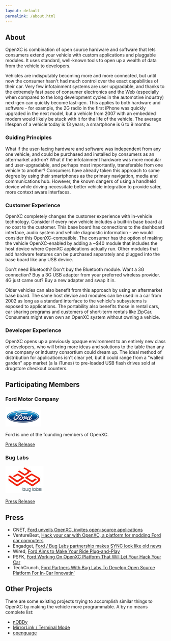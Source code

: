 ```yaml
---
layout: default
permalink: /about.html
---
```


## About

OpenXC is combination of open source hardware and software that lets consumers
extend your vehicle with custom applications and pluggable modules. It uses
standard, well-known tools to open up a wealth of data from the vehicle to
developers.

Vehicles are indisputably becoming more and more connected, but until now the
consumer hasn't had much control over the exact capabilities of their car. Very
few infotainment systems are user upgradable, and thanks to the extremely fast
pace of consumer electronics and the Web (especially when compared to the long
development cycles in the automotive industry) next-gen can quickly become
last-gen. This applies to both hardware and software - for example, the 2G radio
in the first iPhone was quickly upgraded in the next model, but a vehicle from
2007 with an embedded modem would likely be stuck with it for the life of the
vehicle. The average lifespan of a vehicle today is 13 years; a smartphone is 6
to 9 months.

### Guiding Principles

What if the user-facing hardware and software was independent from any one
vehicle, and could be purchased and installed by consumers as an aftermarket
add-on? What if the infotainment hardware was more modular and user-upgradable,
and perhaps most importantly, transferable from one vehicle to another?
Consumers have already taken this approach to some degree by using their
smartphones as the primary navigation, media and communications hub. However,
the known dangers of using a handheld device while driving necessitate better
vehicle integration to provide safer, more context aware interfaces.

### Customer Experience

OpenXC completely changes the customer experience with in-vehicle technology.
Consider if every new vehicle includes a built-in base board at no cost to the
customer. This base board has connections to the dashboard interface, audio
system and vehicle diagnostic information - we would consider this
OpenXC-compatible. The consumer has the option of making the vehicle
OpenXC-enabled by adding a ~$40 module that includes the host device where
OpenXC applications actually run. Other modules that add hardware features can
be purchased separately and plugged into the base board like any USB device.

Don't need Bluetooth? Don't buy the Bluetooth module. Want a 3G connection? Buy
a 3G USB adapter from your preferred wireless provider. 4G just came out? Buy a
new adapter and swap it in.

Older vehicles can also benefit from this approach by using an aftermarket base
board. The same host device and modules can be used in a car from 2002 as long
as a standard interface to the vehicle's subsystems is exposed to applications.
The portability also benefits those in rental cars, car sharing programs and
customers of short-term rentals like ZipCar. Consumers might even own an OpenXC
system without owning a vehicle.

### Developer Experience

OpenXC opens up a previously opaque environment to an entirely new class of
developers, who will bring more ideas and solutions to the table than any one
company or industry consortium could dream up. The ideal method of distribution
for applications isn't clear yet, but it could range from a "walled garden" app
market (a la iTunes) to pre-loaded USB flash drives sold at drugstore checkout
counters.

## Participating Members

### Ford Motor Company

![Ford Logo](/images/ford-oval.png)

Ford is one of the founding members of OpenXC.

[Press Release](http://corporate.ford.com/news-center/press-releases-detail/pr-ford-and-bug-labs-develop-35245)

### Bug Labs

![Bug Labs Logo](/images/buglabs.jpg)

[Press Release](http://www.buglabs.net/ford-buglabs)

## Press

* CNET, [Ford unveils OpenXC, invites open-source applications](http://news.cnet.com/8301-13772_3-20104962-52/ford-unveils-openxc-invites-open-source-applications/)
* VentureBeat, [Hack your car with OpenXC, a platform for modding Ford car computers](http://venturebeat.com/2011/09/12/hack-your-car-with-openxc-platform-for-modding-ford-car-computers/")
* Engadget, [Ford / Bug Labs partnership makes SYNC look like old news](http://www.engadget.com/2011/09/12/ford-bug-labs-partnership-makes-sync-look-like-old-news/)
* Wired, [Ford Aims to Make Your Ride Plug-and-Play](http://www.wired.com/autopia/2011/09/ford-research-car-apps/)
* PSFK, [Ford Working On OpenXC Platform That Will Let Your Hack Your Car](http://www.psfk.com/2011/09/ford-working-on-openxc-platform-that-will-let-your-hack-your-car.html#ixzz1cUD4byg0)
* TechCrunch, [Ford Partners With Bug Labs To Develop Open Source Platform For In-Car Innovatin’](http://techcrunch.com/2011/09/12/ford-partners-with-bug-labs-to-develop-open-source-platform-for-in-car-innovatin/)

## Other Projects

There are some existing projects trying to accomplish similar things to OpenXC
by making the vehicle more programmable. A by no means complete list:

* [nOBDy](http://nobdy.wikia.com/wiki/Nobdy_Wiki)
* [MirrorLink / Terminal Mode](http://www.terminalmode.org/)
* [openguage](http://code.google.com/p/opengauge/)
